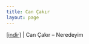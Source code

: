 ```yaml
---
title: Can Çakır
layout: page
---
```


<a href="https://cloud.mail.ru/public/96f5b1944029/Can%20%C3%87ak%C4%B1r%20-%20Neredeyim" target="_blank">[indir]</a>   |   Can Çakır &#8211; Neredeyim